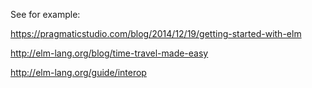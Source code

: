 See for example:

https://pragmaticstudio.com/blog/2014/12/19/getting-started-with-elm

http://elm-lang.org/blog/time-travel-made-easy

http://elm-lang.org/guide/interop